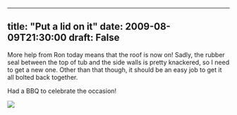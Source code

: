 
---
title: "Put a lid on it"
date: 2009-08-09T21:30:00
draft: False
---

More help from Ron today means that the roof is now on!  Sadly, the rubber seal between the top of tub and the side walls is pretty knackered, so I need to get a new one.  Other than that though, it should be an easy job to get it all bolted back together.

Had a BBQ to celebrate the occasion!

[<img src="http://danandtheduke.co.uk/uploaded_images/IMG_0881-746018.JPG"/>](http://danandtheduke.co.uk/uploaded_images/IMG_0881-746053.JPG)